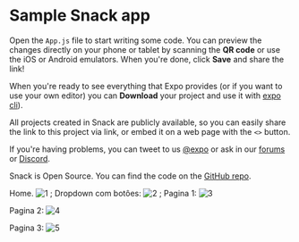 # Sample Snack app

Open the `App.js` file to start writing some code. You can preview the changes directly on your phone or tablet by scanning the **QR code** or use the iOS or Android emulators. When you're done, click **Save** and share the link!

When you're ready to see everything that Expo provides (or if you want to use your own editor) you can **Download** your project and use it with [expo cli](https://docs.expo.dev/get-started/installation/#expo-cli)).

All projects created in Snack are publicly available, so you can easily share the link to this project via link, or embed it on a web page with the `<>` button.

If you're having problems, you can tweet to us [@expo](https://twitter.com/expo) or ask in our [forums](https://forums.expo.dev/c/expo-dev-tools/61) or [Discord](https://chat.expo.dev/).

Snack is Open Source. You can find the code on the [GitHub repo](https://github.com/expo/snack).

Home.
![1](https://github.com/Cristiandiv/appJogosRotas/assets/132522844/3bf6d60f-36fe-4fb3-b2d9-699d9ada17de)
;
Dropdown com botôes:
![2](https://github.com/Cristiandiv/appJogosRotas/assets/132522844/beb15b45-ef16-4ef8-9eb3-405ce59d4a7f)
;
Pagina 1:
![3](https://github.com/Cristiandiv/appJogosRotas/assets/132522844/4dbf2377-df12-4710-a712-a29311da6d74)

Pagina 2:
![4](https://github.com/Cristiandiv/appJogosRotas/assets/132522844/c8ca354f-ceb0-4c39-9c09-8248c0c2511b)

Pagina 3:
![5](https://github.com/Cristiandiv/appJogosRotas/assets/132522844/88b10d7a-c7eb-4e6d-a79b-2854caa63c1e)
